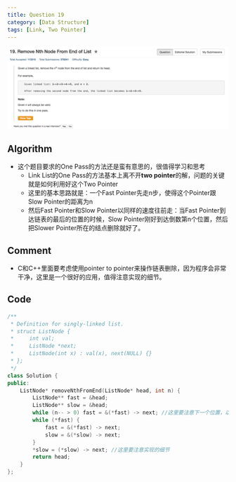 ```yaml
---
title: Question 19
category: [Data Structure]
tags: [Link, Two Pointer]
---
```


![Description](../Assets/Figure/question19.png)

## Algorithm 

- 这个题目要求的One Pass的方法还是蛮有意思的，很值得学习和思考
    - Link List的One Pass的方法基本上离不开**two pointer**的解，问题的关键就是如何利用好这个Two Pointer
    - 这里的基本思路就是：一个Fast Pointer先走n步，使得这个Pointer跟Slow Pointer的距离为n
    - 然后Fast Pointer和Slow Pointer以同样的速度往前走：当Fast Pointer到达链表的最后的位置的时候，Slow Pointer刚好到达倒数第n个位置，然后把Slower Pointer所在的结点删除就好了。

## Comment

- C和C++里面要考虑使用pointer to pointer来操作链表删除，因为程序会非常干净，这里是一个很好的应用，值得注意实现的细节。

## Code

```c++
/**
 * Definition for singly-linked list.
 * struct ListNode {
 *     int val;
 *     ListNode *next;
 *     ListNode(int x) : val(x), next(NULL) {}
 * };
 */
class Solution {
public:
    ListNode* removeNthFromEnd(ListNode* head, int n) {
        ListNode** fast = &head;
        ListNode** slow = &head;
        while (n-- > 0) fast = &(*fast) -> next; //这里要注意下一个位置，以及操作符顺序
        while (*fast) {
            fast = &(*fast) -> next;
            slow = &(*slow) -> next;
        } 
        *slow = (*slow) -> next; //这里要注意实现的细节
        return head;
    }
};
```